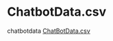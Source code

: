 # ChatbotData.csv
chatbotdata
[ChatBotData.csv](https://github.com/laurentasy/ChatbotData.csv/files/10226964/ChatBotData.csv)
